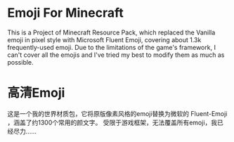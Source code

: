 # Emoji For Minecraft
This is a Project of Minecraft Resource Pack, which replaced the Vanilla emoji in pixel style with Microsoft Fluent Emoji, covering about 1.3k frequently-used emoji.
Due to the limitations of the game's framework, I can't cover all the emojis and I've tried my best to modify them as much as possible.

# 高清Emoji
这是一个我的世界材质包，它将原版像素风格的emoji替换为微软的 Fluent-Emoji ，涵盖了约1300个常用的颜文字。
受限于游戏框架，无法覆盖所有emoji，我已经尽力……


